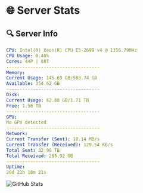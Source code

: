 # 🌐 Server Stats
## 🔍 Server Info
```yaml
CPU: Intel(R) Xeon(R) CPU E5-2699 v4 @ 1356.79MHz
CPU Usage: 0.40%
Cores: 44P | 88T
-----------------------------------
Memory:
Current Usage: 145.69 GB/503.74 GB
Available: 354.62 GB
-----------------------------------
Disk:
Current Usage: 62.88 GB/1.71 TB
Free: 1.56 TB
-----------------------------------
GPU:
No GPU detected
-----------------------------------
Network:
Current Transfer (Sent): 18.14 MB/s
Current Transfer (Received): 129.54 KB/s
Total Sent: 32.99 TB
Total Received: 285.92 GB
-----------------------------------
Uptime:
20d 22h 10m 21s
```
![GitHub Stats](https://img.shields.io/badge/Updated-2025-03-28_19:33:10-blue)